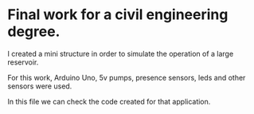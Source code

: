 # Final work for a civil engineering degree.

I created a mini structure in order to simulate the operation of a large reservoir.

For this work, Arduino Uno, 5v pumps, presence sensors, leds and other sensors were used.

In this file we can check the code created for that application.
